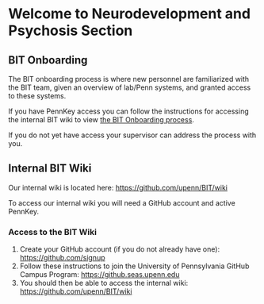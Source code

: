 # Welcome to Neurodevelopment and Psychosis Section 


## BIT Onboarding

The BIT onboarding process is where new personnel are familiarized with the BIT team, given an overview of lab/Penn systems, and granted access to these systems.

If you have PennKey access you can follow the instructions for accessing the internal BIT wiki to view [the BIT Onboarding process](https://github.com/upenn/BIT/wiki/BIT-Onboarding).

If you do not yet have access your supervisor can address the process with you.

## Internal BIT Wiki

Our internal wiki is located here: https://github.com/upenn/BIT/wiki

To access our internal wiki you will need a GitHub account and active PennKey.

### Access to the BIT Wiki

1. Create your GitHub account (if you do not already have one): https://github.com/signup
2. Follow these instructions to join the University of Pennsylvania GitHub Campus Program: https://github.seas.upenn.edu
3. You should then be able to access the internal wiki: https://github.com/upenn/BIT/wiki

